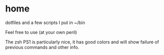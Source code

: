 home
====

dotfiles and a few scripts I put in ~/bin

Feel free to use (at your own peril)

The zsh PS1 is particularly nice, it has good colors and will show failure of previous commands and other info.